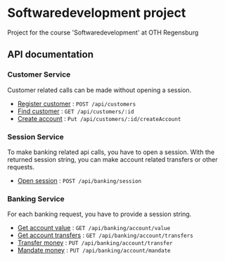 # Softwaredevelopment project
Project for the course 'Softwaredevelopment' at OTH Regensburg

## API documentation

### Customer Service

Customer related calls can be made without opening a session.

* [Register customer](documentation/customer/registerCustomer.md) : `POST /api/customers`
* [Find customer](documentation/customer/findCustomer.md) : `GET /api/customers/:id`
* [Create account](documentation/customer/createAccount.md) : `Put /api/customers/:id/createAccount`


### Session Service

To make banking related api calls, you have to open a session. With the returned session string, you can make account related transfers or other requests.

* [Open session](documentation/session/openSession.md) : `POST /api/banking/session`

### Banking Service

For each banking request, you have to provide a session string. 

* [Get account value](documentation/banking/getAccountValue.md) : `GET /api/banking/account/value`
* [Get account transfers](documentation/banking/getAccountTransfers.md) : `GET /api/banking/account/transfers`
* [Transfer money](documentation/banking/transferMoney.md) : `PUT /api/banking/account/transfer`
* [Mandate money](documentation/banking/mandateMoney.md) : `PUT /api/banking/account/mandate`
